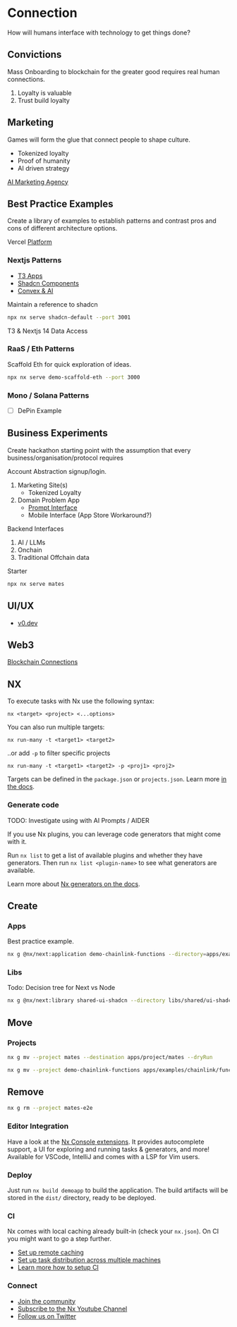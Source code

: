 # Connection

How will humans interface with technology to get things done?

## Convictions

Mass Onboarding to blockchain for the greater good requires real human connections.

1. Loyalty is valuable
2. Trust build loyalty

## Marketing

Games will form the glue that connect people to shape culture.

- Tokenized loyalty
- Proof of humanity
- AI driven strategy

[AI Marketing Agency](https://mm.dreamineering.com/docs/business/experiments/experiment-prettymint/)

## Best Practice Examples

Create a library of examples to establish patterns and contrast pros and cons of different architecture options.

Vercel [Platform](https://github.com/vercel/platforms)

### Nextjs Patterns

- [T3 Apps](https://mm.dreamineering.com/docs/engineering/software/sdk/nextjs/#t3-apps)
- [Shadcn Components](https://mm.dreamineering.com/docs/engineering/software/sdk/nextjs/nextjs-components/libraries/ui-components-shadcn)
- [Convex & AI](https://mm.dreamineering.com/docs/engineering/software/sdk/server-dev/backend-convex)

Maintain a reference to shadcn

```bash
npx nx serve shadcn-default --port 3001
```

T3 & Nextjs 14 Data Access

### RaaS / Eth Patterns

Scaffold Eth for quick exploration of ideas.

```bash
npx nx serve demo-scaffold-eth --port 3000
```

### Mono / Solana Patterns

- [ ] DePin Example

## Business Experiments

Create hackathon starting point with the assumption that every business/organisation/protocol requires

Account Abstraction signup/login.

1. Marketing Site(s)
   - Tokenized Loyalty
2. Domain Problem App
   - [Prompt Interface](https://github.com/rauchg/next-ai-news)
   - Mobile Interface (App Store Workaround?)

Backend Interfaces

1. AI / LLMs
2. Onchain
3. Traditional Offchain data

Starter

```bash
npx nx serve mates
```

## UI/UX

- [v0.dev](https://v0.dev/)

## Web3

[Blockchain Connections](https://updraft.cyfrin.io/courses/foundry/html-fund-me/summary)

## NX

To execute tasks with Nx use the following syntax:

```
nx <target> <project> <...options>
```

You can also run multiple targets:

```
nx run-many -t <target1> <target2>
```

..or add `-p` to filter specific projects

```
nx run-many -t <target1> <target2> -p <proj1> <proj2>
```

Targets can be defined in the `package.json` or `projects.json`. Learn more [in the docs](https://nx.dev/core-features/run-tasks).

### Generate code

TODO: Investigate using with AI Prompts / AIDER

If you use Nx plugins, you can leverage code generators that might come with it.

Run `nx list` to get a list of available plugins and whether they have generators. Then run `nx list <plugin-name>` to see what generators are available.

Learn more about [Nx generators on the docs](https://nx.dev/plugin-features/use-code-generators).

## Create

### Apps

Best practice example.

```bash
nx g @nx/next:application demo-chainlink-functions --directory=apps/examples/chainlink/functions --dryRun
```

### Libs

Todo: Decision tree for Next vs Node

```bash
nx g @nx/next:library shared-ui-shadcn --directory libs/shared/ui-shadcn  --dryRun
```

## Move

### Projects

```bash
nx g mv --project mates --destination apps/project/mates --dryRun
```

```bash
nx g mv --project demo-chainlink-functions apps/examples/chainlink/functions --dryRun --verbose
```

## Remove

```bash
nx g rm --project mates-e2e
```

### Editor Integration

Have a look at the [Nx Console extensions](https://nx.dev/nx-console). It provides autocomplete support, a UI for exploring and running tasks & generators, and more! Available for VSCode, IntelliJ and comes with a LSP for Vim users.

### Deploy

Just run `nx build demoapp` to build the application. The build artifacts will be stored in the `dist/` directory, ready to be deployed.

### CI

Nx comes with local caching already built-in (check your `nx.json`). On CI you might want to go a step further.

- [Set up remote caching](https://nx.dev/core-features/share-your-cache)
- [Set up task distribution across multiple machines](https://nx.dev/nx-cloud/features/distribute-task-execution)
- [Learn more how to setup CI](https://nx.dev/recipes/ci)

### Connect

- [Join the community](https://nx.dev/community)
- [Subscribe to the Nx Youtube Channel](https://www.youtube.com/@nxdevtools)
- [Follow us on Twitter](https://twitter.com/nxdevtools)

